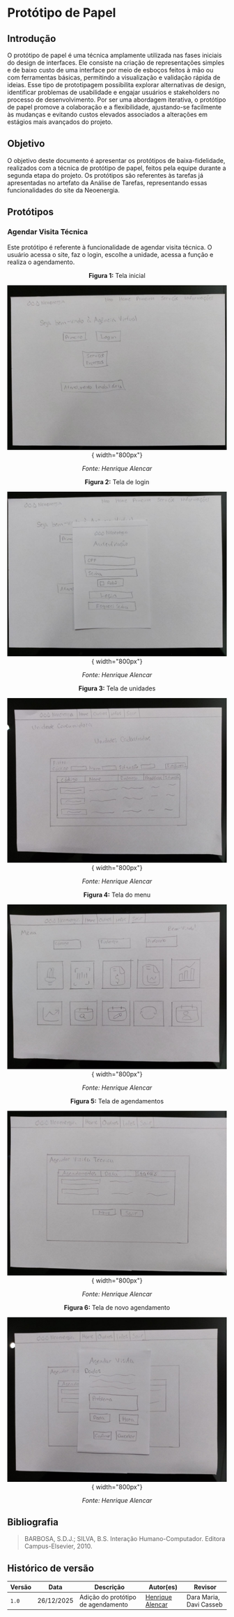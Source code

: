 # **Protótipo de Papel**

## **Introdução**

O protótipo de papel é uma técnica amplamente utilizada nas fases iniciais do design de interfaces. Ele consiste na criação de representações simples e de baixo custo de uma interface por meio de esboços feitos à mão ou com ferramentas básicas, permitindo a visualização e validação rápida de ideias. Esse tipo de prototipagem possibilita explorar alternativas de design, identificar problemas de usabilidade e engajar usuários e stakeholders no processo de desenvolvimento. Por ser uma abordagem iterativa, o protótipo de papel promove a colaboração e a flexibilidade, ajustando-se facilmente às mudanças e evitando custos elevados associados a alterações em estágios mais avançados do projeto.

## **Objetivo**

O objetivo deste documento é apresentar os protótipos de baixa-fidelidade, realizados com a técnica de protótipo de papel, feitos pela equipe durante a segunda etapa do projeto. Os protótipos são referentes às tarefas já apresentadas no artefato da Análise de Tarefas, representando essas funcionalidades do site da Neoenergia.

## **Protótipos**

### **Agendar Visita Técnica**

Este protótipo é referente à funcionalidade de agendar visita técnica. O usuário acessa o site, faz o login, escolhe a unidade, acessa a função e realiza o agendamento.

<center>

**Figura 1:** Tela inicial

![Tela inicial](../assets/prototipo-papel/agendamento01.jpeg){ width="800px"} 

_Fonte: Henrique Alencar_

**Figura 2:** Tela de login

![Tela de login](../assets/prototipo-papel/agendamento02.jpeg){ width="800px"}

_Fonte: Henrique Alencar_

**Figura 3:** Tela de unidades

![Tela de unidades](../assets/prototipo-papel/agendamento03.jpeg){ width="800px"}

_Fonte: Henrique Alencar_

**Figura 4:** Tela do menu

![Tela do menu](../assets/prototipo-papel/agendamento04.jpeg){ width="800px"}

_Fonte: Henrique Alencar_

**Figura 5:** Tela de agendamentos

![Tela de agendamentos](../assets/prototipo-papel/agendamento05.jpeg){ width="800px"}

_Fonte: Henrique Alencar_

**Figura 6:** Tela de novo agendamento

![Tela de novo agendamento](../assets/prototipo-papel/agendamento06.jpeg){ width="800px"}

_Fonte: Henrique Alencar_

</center>

## **Bibliografia**
> BARBOSA, S.D.J.; SILVA, B.S. Interação Humano-Computador. Editora Campus-Elsevier, 2010.

## **Histórico de versão**

| Versão | Data       | Descrição                                  | Autor(es)                                       | Revisor                 |
| ------ | ---------- | ------------------------------------------ | ----------------------------------------------- | ----------------------- |
| `1.0`  | 26/12/2025 | Adição do protótipo de agendamento         | [Henrique Alencar](https://github.com/henryqma) | Dara Maria, Davi Casseb |